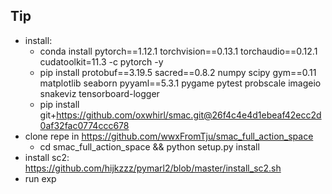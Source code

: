 ## Tip
* install:
    * conda install pytorch==1.12.1 torchvision==0.13.1 torchaudio==0.12.1 cudatoolkit=11.3 -c pytorch -y
    * pip install protobuf==3.19.5 sacred==0.8.2 numpy scipy gym==0.11 matplotlib seaborn pyyaml==5.3.1 pygame pytest probscale imageio snakeviz tensorboard-logger
    * pip install git+https://github.com/oxwhirl/smac.git@26f4c4e4d1ebeaf42ecc2d0af32fac0774ccc678
* clone repe in https://github.com/wwxFromTju/smac_full_action_space
    * cd smac_full_action_space && python setup.py install
* install sc2: https://github.com/hijkzzz/pymarl2/blob/master/install_sc2.sh      
* run exp

